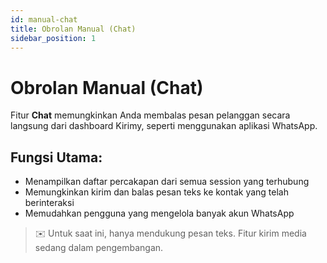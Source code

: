 ```yaml
---
id: manual-chat
title: Obrolan Manual (Chat)
sidebar_position: 1
---
```


# Obrolan Manual (Chat)

Fitur **Chat** memungkinkan Anda membalas pesan pelanggan secara langsung dari dashboard Kirimy, seperti menggunakan aplikasi WhatsApp.

## Fungsi Utama:

- Menampilkan daftar percakapan dari semua session yang terhubung
- Memungkinkan kirim dan balas pesan teks ke kontak yang telah berinteraksi
- Memudahkan pengguna yang mengelola banyak akun WhatsApp

> ✉️ Untuk saat ini, hanya mendukung pesan teks. Fitur kirim media sedang dalam pengembangan.
